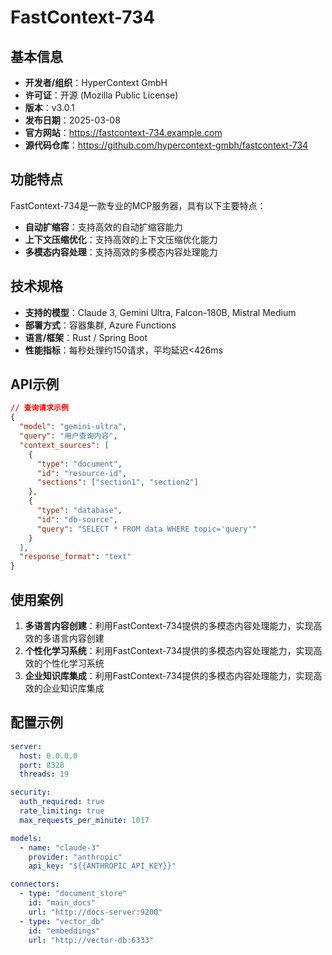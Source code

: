# FastContext-734

## 基本信息

- **开发者/组织**：HyperContext GmbH
- **许可证**：开源 (Mozilla Public License)
- **版本**：v3.0.1
- **发布日期**：2025-03-08
- **官方网站**：https://fastcontext-734.example.com
- **源代码仓库**：https://github.com/hypercontext-gmbh/fastcontext-734

## 功能特点

FastContext-734是一款专业的MCP服务器，具有以下主要特点：

- **自动扩缩容**：支持高效的自动扩缩容能力
- **上下文压缩优化**：支持高效的上下文压缩优化能力
- **多模态内容处理**：支持高效的多模态内容处理能力


## 技术规格

- **支持的模型**：Claude 3, Gemini Ultra, Falcon-180B, Mistral Medium
- **部署方式**：容器集群, Azure Functions
- **语言/框架**：Rust / Spring Boot
- **性能指标**：每秒处理约150请求，平均延迟<426ms

## API示例

```json
// 查询请求示例
{
  "model": "gemini-ultra",
  "query": "用户查询内容",
  "context_sources": [
    {
      "type": "document",
      "id": "resource-id",
      "sections": ["section1", "section2"]
    },
    {
      "type": "database",
      "id": "db-source",
      "query": "SELECT * FROM data WHERE topic='query'"
    }
  ],
  "response_format": "text"
}
```

## 使用案例

1. **多语言内容创建**：利用FastContext-734提供的多模态内容处理能力，实现高效的多语言内容创建
2. **个性化学习系统**：利用FastContext-734提供的多模态内容处理能力，实现高效的个性化学习系统
3. **企业知识库集成**：利用FastContext-734提供的多模态内容处理能力，实现高效的企业知识库集成


## 配置示例

```yaml
server:
  host: 0.0.0.0
  port: 8328
  threads: 19

security:
  auth_required: true
  rate_limiting: true
  max_requests_per_minute: 1017

models:
  - name: "claude-3"
    provider: "anthropic"
    api_key: "${{ANTHROPIC_API_KEY}}"

connectors:
  - type: "document_store"
    id: "main_docs"
    url: "http://docs-server:9200"
  - type: "vector_db"
    id: "embeddings"
    url: "http://vector-db:6333"
```